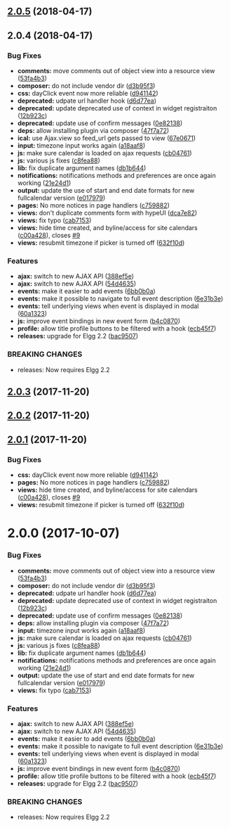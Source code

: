 <a name="2.0.5"></a>
## [2.0.5](https://github.com/arckinteractive/events_ui/compare/2.0.4...v2.0.5) (2018-04-17)




<a name="2.0.4"></a>
## 2.0.4 (2018-04-17)


### Bug Fixes

* **comments:** move comments out of object view into a resource view ([53fa4b3](https://github.com/arckinteractive/events_ui/commit/53fa4b3))
* **composer:** do not include vendor dir ([d3b95f3](https://github.com/arckinteractive/events_ui/commit/d3b95f3))
* **css:** dayClick event now more reliable ([d941142](https://github.com/arckinteractive/events_ui/commit/d941142))
* **deprecated:** udpate url handler hook ([d6d77ea](https://github.com/arckinteractive/events_ui/commit/d6d77ea))
* **deprecated:** update deprecated use of context in widget registraiton ([12b923c](https://github.com/arckinteractive/events_ui/commit/12b923c))
* **deprecated:** update use of confirm messages ([0e82138](https://github.com/arckinteractive/events_ui/commit/0e82138))
* **deps:** allow installing plugin via composer ([47f7a72](https://github.com/arckinteractive/events_ui/commit/47f7a72))
* **ical:** use Ajax.view so feed_url gets passed to view ([67e0671](https://github.com/arckinteractive/events_ui/commit/67e0671))
* **input:** timezone input works again ([a18aaf8](https://github.com/arckinteractive/events_ui/commit/a18aaf8))
* **js:** make sure calendar is loaded on ajax requests ([cb04761](https://github.com/arckinteractive/events_ui/commit/cb04761))
* **js:** various js fixes ([c8fea88](https://github.com/arckinteractive/events_ui/commit/c8fea88))
* **lib:** fix duplicate argument names ([db1b644](https://github.com/arckinteractive/events_ui/commit/db1b644))
* **notifications:** notifications methods and preferences are once again working ([21e24d1](https://github.com/arckinteractive/events_ui/commit/21e24d1))
* **output:** update the use of start and end date formats for new fullcalendar version ([e017979](https://github.com/arckinteractive/events_ui/commit/e017979))
* **pages:** No more notices in page handlers ([c759882](https://github.com/arckinteractive/events_ui/commit/c759882))
* **views:** don't duplicate comments form with hypeUI ([dca7e82](https://github.com/arckinteractive/events_ui/commit/dca7e82))
* **views:** fix typo ([cab7153](https://github.com/arckinteractive/events_ui/commit/cab7153))
* **views:** hide time created, and byline/access for site calendars ([c00a428](https://github.com/arckinteractive/events_ui/commit/c00a428)), closes [#9](https://github.com/arckinteractive/events_ui/issues/9)
* **views:** resubmit timezone if picker is turned off ([632f10d](https://github.com/arckinteractive/events_ui/commit/632f10d))

### Features

* **ajax:** switch to new AJAX API ([388ef5e](https://github.com/arckinteractive/events_ui/commit/388ef5e))
* **ajax:** switch to new AJAX API ([54d4635](https://github.com/arckinteractive/events_ui/commit/54d4635))
* **events:** make it easier to add events ([6bb0b0a](https://github.com/arckinteractive/events_ui/commit/6bb0b0a))
* **events:** make it possible to navigate to full event description ([6e31b3e](https://github.com/arckinteractive/events_ui/commit/6e31b3e))
* **events:** tell underlying views when event is displayed in modal ([60a1323](https://github.com/arckinteractive/events_ui/commit/60a1323))
* **js:** improve event bindings in new event form ([b4c0870](https://github.com/arckinteractive/events_ui/commit/b4c0870))
* **profile:** allow title profile buttons to be filtered with a hook ([ecb45f7](https://github.com/arckinteractive/events_ui/commit/ecb45f7))
* **releases:** upgrade for Elgg 2.2 ([bac9507](https://github.com/arckinteractive/events_ui/commit/bac9507))


### BREAKING CHANGES

* releases: Now requires Elgg 2.2



<a name="2.0.3"></a>
## [2.0.3](https://github.com/arckinteractive/events_ui/compare/2.0.2...v2.0.3) (2017-11-20)




<a name="2.0.2"></a>
## [2.0.2](https://github.com/arckinteractive/events_ui/compare/2.0.1...v2.0.2) (2017-11-20)




<a name="2.0.1"></a>
## [2.0.1](https://github.com/arckinteractive/events_ui/compare/2.0.0...v2.0.1) (2017-11-20)


### Bug Fixes

* **css:** dayClick event now more reliable ([d941142](https://github.com/arckinteractive/events_ui/commit/d941142))
* **pages:** No more notices in page handlers ([c759882](https://github.com/arckinteractive/events_ui/commit/c759882))
* **views:** hide time created, and byline/access for site calendars ([c00a428](https://github.com/arckinteractive/events_ui/commit/c00a428)), closes [#9](https://github.com/arckinteractive/events_ui/issues/9)
* **views:** resubmit timezone if picker is turned off ([632f10d](https://github.com/arckinteractive/events_ui/commit/632f10d))



<a name="2.0.0"></a>
# 2.0.0 (2017-10-07)


### Bug Fixes

* **comments:** move comments out of object view into a resource view ([53fa4b3](https://github.com/arckinteractive/events_ui/commit/53fa4b3))
* **composer:** do not include vendor dir ([d3b95f3](https://github.com/arckinteractive/events_ui/commit/d3b95f3))
* **deprecated:** udpate url handler hook ([d6d77ea](https://github.com/arckinteractive/events_ui/commit/d6d77ea))
* **deprecated:** update deprecated use of context in widget registraiton ([12b923c](https://github.com/arckinteractive/events_ui/commit/12b923c))
* **deprecated:** update use of confirm messages ([0e82138](https://github.com/arckinteractive/events_ui/commit/0e82138))
* **deps:** allow installing plugin via composer ([47f7a72](https://github.com/arckinteractive/events_ui/commit/47f7a72))
* **input:** timezone input works again ([a18aaf8](https://github.com/arckinteractive/events_ui/commit/a18aaf8))
* **js:** make sure calendar is loaded on ajax requests ([cb04761](https://github.com/arckinteractive/events_ui/commit/cb04761))
* **js:** various js fixes ([c8fea88](https://github.com/arckinteractive/events_ui/commit/c8fea88))
* **lib:** fix duplicate argument names ([db1b644](https://github.com/arckinteractive/events_ui/commit/db1b644))
* **notifications:** notifications methods and preferences are once again working ([21e24d1](https://github.com/arckinteractive/events_ui/commit/21e24d1))
* **output:** update the use of start and end date formats for new fullcalendar version ([e017979](https://github.com/arckinteractive/events_ui/commit/e017979))
* **views:** fix typo ([cab7153](https://github.com/arckinteractive/events_ui/commit/cab7153))

### Features

* **ajax:** switch to new AJAX API ([388ef5e](https://github.com/arckinteractive/events_ui/commit/388ef5e))
* **ajax:** switch to new AJAX API ([54d4635](https://github.com/arckinteractive/events_ui/commit/54d4635))
* **events:** make it easier to add events ([6bb0b0a](https://github.com/arckinteractive/events_ui/commit/6bb0b0a))
* **events:** make it possible to navigate to full event description ([6e31b3e](https://github.com/arckinteractive/events_ui/commit/6e31b3e))
* **events:** tell underlying views when event is displayed in modal ([60a1323](https://github.com/arckinteractive/events_ui/commit/60a1323))
* **js:** improve event bindings in new event form ([b4c0870](https://github.com/arckinteractive/events_ui/commit/b4c0870))
* **profile:** allow title profile buttons to be filtered with a hook ([ecb45f7](https://github.com/arckinteractive/events_ui/commit/ecb45f7))
* **releases:** upgrade for Elgg 2.2 ([bac9507](https://github.com/arckinteractive/events_ui/commit/bac9507))


### BREAKING CHANGES

* releases: Now requires Elgg 2.2



